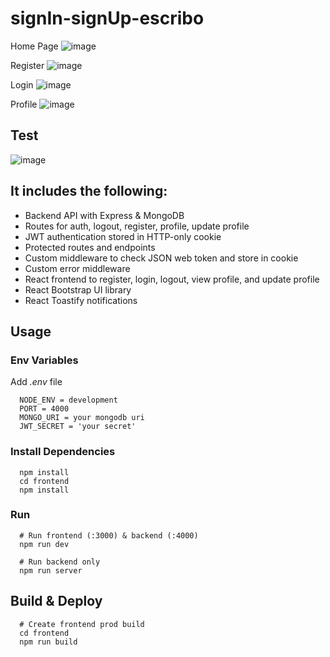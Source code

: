 # signIn-signUp-escribo

Home Page
![image](https://github.com/luanabaratta/signIn-signUp-escribo/assets/68722599/a6d872df-d31f-44e8-b220-10ed955c12cc)

Register
![image](https://github.com/luanabaratta/signIn-signUp-escribo/assets/68722599/b4d0dbfd-af37-4174-b2b0-d2bcf13d2648)

Login
![image](https://github.com/luanabaratta/signIn-signUp-escribo/assets/68722599/0f75be51-ce9d-4859-882c-286202ef351a)

Profile
![image](https://github.com/luanabaratta/signIn-signUp-escribo/assets/68722599/405bb438-5a72-4e28-adf3-05876bf2bad9)

## Test
![image](https://github.com/luanabaratta/signIn-signUp-escribo/assets/68722599/034699aa-23d4-480d-b01d-597da52f1c3b)


## It includes the following:

* Backend API with Express & MongoDB</br>
* Routes for auth, logout, register, profile, update profile</br>
* JWT authentication stored in HTTP-only cookie</br>
* Protected routes and endpoints</br>
* Custom middleware to check JSON web token and store in cookie</br>
* Custom error middleware</br>
* React frontend to register, login, logout, view profile, and update profile</br>
* React Bootstrap UI library</br>
* React Toastify notifications</br>

## Usage

### Env Variables

Add _.env_ file

```
  NODE_ENV = development
  PORT = 4000
  MONGO_URI = your mongodb uri
  JWT_SECRET = 'your secret'
```

### Install Dependencies

```
  npm install
  cd frontend
  npm install
```

### Run

```
  # Run frontend (:3000) & backend (:4000)
  npm run dev
  
  # Run backend only
  npm run server
```

## Build & Deploy

```
  # Create frontend prod build
  cd frontend
  npm run build
```









